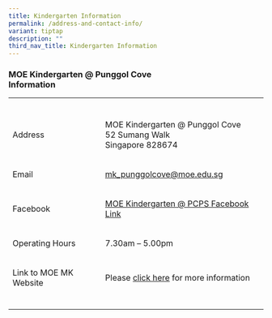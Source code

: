 ```yaml
---
title: Kindergarten Information
permalink: /address-and-contact-info/
variant: tiptap
description: ""
third_nav_title: Kindergarten Information
---
```

<h3>MOE Kindergarten @ Punggol Cove&nbsp;<br>Information</h3>
<table style="minWidth: 50px">
<colgroup>
<col>
<col>
</colgroup>
<tbody>
<tr>
<th rowspan="1" colspan="1">
<p></p>
</th>
<th rowspan="1" colspan="1">
<p></p>
</th>
</tr>
<tr>
<td rowspan="1" colspan="1">
<p>Address</p>
</td>
<td rowspan="1" colspan="1">
<p>MOE Kindergarten @ Punggol Cove&nbsp;
<br>52 Sumang Walk
<br>Singapore 828674</p>
</td>
</tr>
<tr>
<td rowspan="1" colspan="1">
<p>Email</p>
</td>
<td rowspan="1" colspan="1">
<p><a href="mailto:mk_punggolcove@moe.edu.sg" rel="noopener noreferrer nofollow" target="_blank"><u>mk_punggolcove@moe.edu.sg</u></a>
</p>
</td>
</tr>
<tr>
<td rowspan="1" colspan="1">
<p>Facebook</p>
</td>
<td rowspan="1" colspan="1">
<p><a href="https://www.facebook.com/pages/Punggol-Cove-Primary-School" rel="noopener noreferrer nofollow" target="_blank">MOE Kindergarten @ PCPS Facebook Link</a>
</p>
</td>
</tr>
<tr>
<td rowspan="1" colspan="1">
<p>Operating Hours</p>
</td>
<td rowspan="1" colspan="1">
<p>7.30am – 5.00pm</p>
</td>
</tr>
<tr>
<td rowspan="1" colspan="1">
<p>Link to MOE MK Website</p>
</td>
<td rowspan="1" colspan="1">
<p>Please <a href="https://www.moe.gov.sg/preschool/moe-kindergarten" rel="noopener noreferrer nofollow" target="_blank">click here</a> for
more information</p>
</td>
</tr>
<tr>
<td rowspan="1" colspan="1">
<p></p>
</td>
<td rowspan="1" colspan="1">
<p></p>
</td>
</tr>
</tbody>
</table>
<h3></h3>
<p></p>
<p></p>